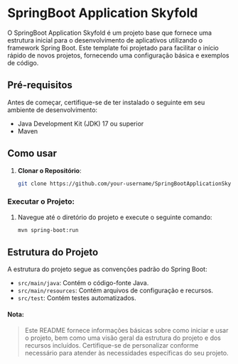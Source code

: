 # SpringBoot Application Skyfold

O SpringBoot Application Skyfold é um projeto base que fornece uma estrutura inicial para o desenvolvimento de aplicativos utilizando o framework Spring Boot. Este template foi projetado para facilitar o início rápido de novos projetos, fornecendo uma configuração básica e exemplos de código.

## Pré-requisitos

Antes de começar, certifique-se de ter instalado o seguinte em seu ambiente de desenvolvimento:

- Java Development Kit (JDK) 17 ou superior
- Maven

## Como usar

1. **Clonar o Repositório**:
   ```bash
   git clone https://github.com/your-username/SpringBootApplicationSkyfold.git 
   ```

### Executar o Projeto:
1. Navegue até o diretório do projeto e execute o seguinte comando:

    ```bash
    mvn spring-boot:run
    ```
   
## Estrutura do Projeto
   
A estrutura do projeto segue as convenções padrão do Spring Boot:

- `src/main/java`: Contém o código-fonte Java.
- `src/main/resources`: Contém arquivos de configuração e recursos.
- `src/test`: Contém testes automatizados.

#### Nota:
> Este README fornece informações básicas sobre como iniciar e usar o projeto, bem como uma visão geral da estrutura do projeto e dos recursos incluídos. Certifique-se de personalizar conforme necessário para atender às necessidades específicas do seu projeto.
